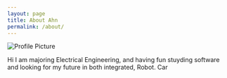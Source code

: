 ```yaml
---
layout: page
title: About Ahn
permalink: /about/
---
```


<img src="{{ site.baseurl }}/assets/aboutprofile.jpg" title="Profile Picture" class="profile" >


Hi I am majoring Electrical Engineering, and having fun stuyding software and looking for my future in both integrated, Robot. Car
